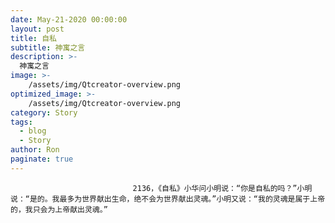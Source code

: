 ```yaml
---
date: May-21-2020 00:00:00
layout: post
title: 自私
subtitle: 神寓之言
description: >-
  神寓之言
image: >-
    /assets/img/Qtcreator-overview.png
optimized_image: >-
    /assets/img/Qtcreator-overview.png
category: Story
tags:
  - blog
  - Story
author: Ron
paginate: true
---
```


							　　2136，《自私》小华问小明说：“你是自私的吗？”小明说：“是的。我最多为世界献出生命，绝不会为世界献出灵魂。”小明又说：“我的灵魂是属于上帝的，我只会为上帝献出灵魂。”
							
							
						